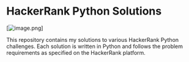 # HackerRank Python Solutions
[![image.png](https://mypics4u.onrender.com/uploads/hackerrank-software.png)]

This repository contains my solutions to various HackerRank Python challenges. Each solution is written in Python and follows the problem requirements as specified on the HackerRank platform.
